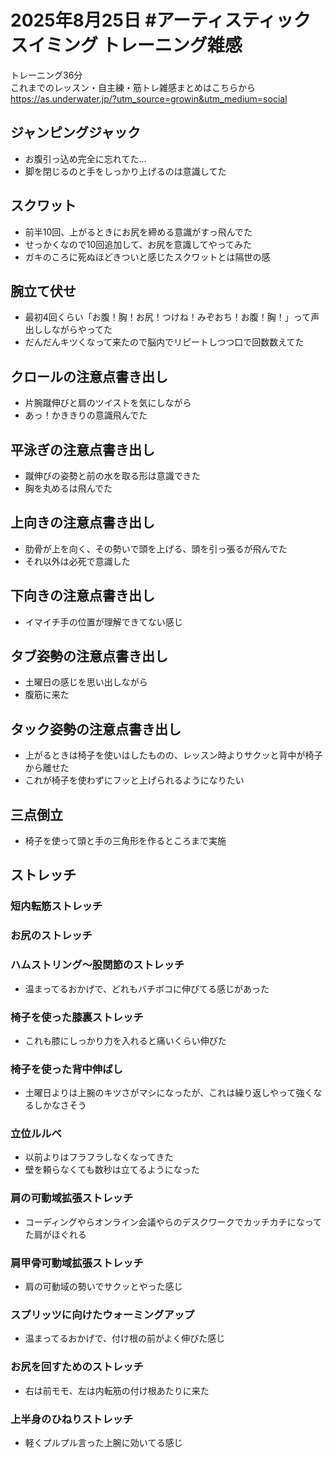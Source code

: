# 2025年8月25日 #アーティスティックスイミング トレーニング雑感
トレーニング36分  
これまでのレッスン・自主練・筋トレ雑感まとめはこちらから  
https://as.underwater.jp/?utm_source=growin&utm_medium=social  
## ジャンピングジャック
- お腹引っ込め完全に忘れてた…
- 脚を閉じるのと手をしっかり上げるのは意識してた
## スクワット
- 前半10回、上がるときにお尻を締める意識がすっ飛んでた
- せっかくなので10回追加して、お尻を意識してやってみた
- ガキのころに死ぬほどきついと感じたスクワットとは隔世の感
## 腕立て伏せ
- 最初4回くらい「お腹！胸！お尻！つけね！みぞおち！お腹！胸！」って声出ししながらやってた
- だんだんキツくなって来たので脳内でリピートしつつ口で回数数えてた
## クロールの注意点書き出し
- 片腕蹴伸びと肩のツイストを気にしながら
- あっ！かききりの意識飛んでた
## 平泳ぎの注意点書き出し
- 蹴伸びの姿勢と前の水を取る形は意識できた
- 胸を丸めるは飛んでた
## 上向きの注意点書き出し
- 肋骨が上を向く、その勢いで頭を上げる、頭を引っ張るが飛んでた
- それ以外は必死で意識した
## 下向きの注意点書き出し
- イマイチ手の位置が理解できてない感じ
## タブ姿勢の注意点書き出し
- 土曜日の感じを思い出しながら
- 腹筋に来た
## タック姿勢の注意点書き出し
- 上がるときは椅子を使いはしたものの、レッスン時よりサクッと背中が椅子から離せた
- これが椅子を使わずにフッと上げられるようになりたい
## 三点倒立
- 椅子を使って頭と手の三角形を作るところまで実施
## ストレッチ
### 短内転筋ストレッチ
### お尻のストレッチ
### ハムストリング～股関節のストレッチ
- 温まってるおかげで、どれもバチボコに伸びてる感じがあった
### 椅子を使った膝裏ストレッチ
- これも膝にしっかり力を入れると痛いくらい伸びた
### 椅子を使った背中伸ばし
- 土曜日よりは上腕のキツさがマシになったが、これは繰り返しやって強くなるしかなさそう
### 立位ルルベ
- 以前よりはフラフラしなくなってきた
- 壁を頼らなくても数秒は立てるようになった
### 肩の可動域拡張ストレッチ
- コーディングやらオンライン会議やらのデスクワークでカッチカチになってた肩がほぐれる
### 肩甲骨可動域拡張ストレッチ
- 肩の可動域の勢いでサクッとやった感じ
### スプリッツに向けたウォーミングアップ
- 温まってるおかげで、付け根の前がよく伸びた感じ
### お尻を回すためのストレッチ
- 右は前モモ、左は内転筋の付け根あたりに来た
### 上半身のひねりストレッチ
- 軽くプルプル言った上腕に効いてる感じ